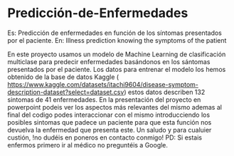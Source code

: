 # Predicción-de-Enfermedades
Es: Predicción de enfermedades en función de los síntomas presentados por el paciente. En: Illness prediction knowing the symptoms of the patient

En este proyecto usamos un modelo de Machine Learning de clasificación multiclase para predecir enfermedades basándonos en los sántomas presentados por el paciente.
Los datos para entrenar el modelo los hemos obtenido de la base de datos Kaggle ( https://www.kaggle.com/datasets/itachi9604/disease-symptom-description-dataset?select=dataset.csv) estos datos describen 132 sintomas de 41 enfermedades.
En la presentación del proyecto en powerpoint podeis ver los aspectos más relevantes del mismo ademas al final del codigo podes interaccionar con el mismo introducciendo los posibles sintomas que padece un paciente para que esta función nos devuelva la enfermedad que presenta este.
Un saludo y para cualuier custión, !no dudéis en poneros en contacto conmigo!
PD: Si estais enfermos primero ir al médico no preguntéis a Google.
